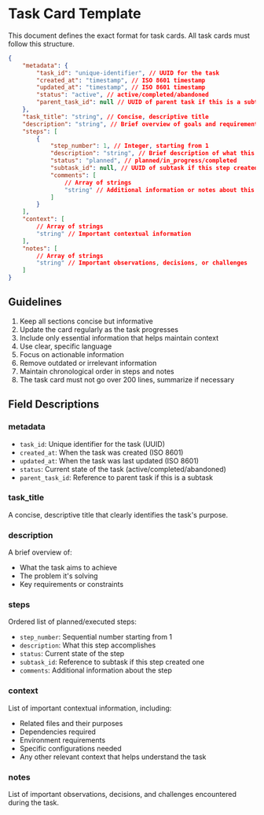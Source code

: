 # Task Card Template

This document defines the exact format for task cards. All task cards must follow this structure.

```json
{
	"metadata": {
		"task_id": "unique-identifier", // UUID for the task
		"created_at": "timestamp", // ISO 8601 timestamp
		"updated_at": "timestamp", // ISO 8601 timestamp
		"status": "active", // active/completed/abandoned
		"parent_task_id": null // UUID of parent task if this is a subtask
	},
	"task_title": "string", // Concise, descriptive title
	"description": "string", // Brief overview of goals and requirements
	"steps": [
		{
			"step_number": 1, // Integer, starting from 1
			"description": "string", // Brief description of what this step accomplishes
			"status": "planned", // planned/in_progress/completed
			"subtask_id": null, // UUID of subtask if this step created one
			"comments": [
				// Array of strings
				"string" // Additional information or notes about this step
			]
		}
	],
	"context": [
		// Array of strings
		"string" // Important contextual information
	],
	"notes": [
		// Array of strings
		"string" // Important observations, decisions, or challenges
	]
}
```

## Guidelines

1. Keep all sections concise but informative
2. Update the card regularly as the task progresses
3. Include only essential information that helps maintain context
4. Use clear, specific language
5. Focus on actionable information
6. Remove outdated or irrelevant information
7. Maintain chronological order in steps and notes
8. The task card must not go over 200 lines, summarize if necessary

## Field Descriptions

### metadata

- `task_id`: Unique identifier for the task (UUID)
- `created_at`: When the task was created (ISO 8601)
- `updated_at`: When the task was last updated (ISO 8601)
- `status`: Current state of the task (active/completed/abandoned)
- `parent_task_id`: Reference to parent task if this is a subtask

### task_title

A concise, descriptive title that clearly identifies the task's purpose.

### description

A brief overview of:

- What the task aims to achieve
- The problem it's solving
- Key requirements or constraints

### steps

Ordered list of planned/executed steps:

- `step_number`: Sequential number starting from 1
- `description`: What this step accomplishes
- `status`: Current state of the step
- `subtask_id`: Reference to subtask if this step created one
- `comments`: Additional information about the step

### context

List of important contextual information, including:

- Related files and their purposes
- Dependencies required
- Environment requirements
- Specific configurations needed
- Any other relevant context that helps understand the task

### notes

List of important observations, decisions, and challenges encountered during the task.

